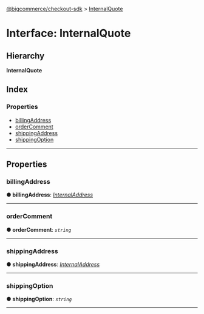 [@bigcommerce/checkout-sdk](../README.md) > [InternalQuote](../interfaces/internalquote.md)

# Interface: InternalQuote

## Hierarchy

**InternalQuote**

## Index

### Properties

* [billingAddress](internalquote.md#billingaddress)
* [orderComment](internalquote.md#ordercomment)
* [shippingAddress](internalquote.md#shippingaddress)
* [shippingOption](internalquote.md#shippingoption)

---

## Properties

<a id="billingaddress"></a>

###  billingAddress

**● billingAddress**: *[InternalAddress](internaladdress.md)*

___
<a id="ordercomment"></a>

###  orderComment

**● orderComment**: *`string`*

___
<a id="shippingaddress"></a>

###  shippingAddress

**● shippingAddress**: *[InternalAddress](internaladdress.md)*

___
<a id="shippingoption"></a>

###  shippingOption

**● shippingOption**: *`string`*

___

